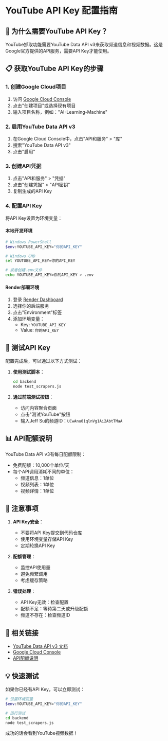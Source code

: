 # YouTube API Key 配置指南

## 🎯 为什么需要YouTube API Key？

YouTube抓取功能需要YouTube Data API v3来获取频道信息和视频数据。这是Google官方提供的API服务，需要API Key才能使用。

## 📋 获取YouTube API Key的步骤

### 1. 创建Google Cloud项目
1. 访问 [Google Cloud Console](https://console.cloud.google.com/)
2. 点击"创建项目"或选择现有项目
3. 输入项目名称，例如："AI-Learning-Machine"

### 2. 启用YouTube Data API v3
1. 在Google Cloud Console中，点击"API和服务" > "库"
2. 搜索"YouTube Data API v3"
3. 点击"启用"

### 3. 创建API凭据
1. 点击"API和服务" > "凭据"
2. 点击"创建凭据" > "API密钥"
3. 复制生成的API Key

### 4. 配置API Key
将API Key设置为环境变量：

#### 本地开发环境
```bash
# Windows PowerShell
$env:YOUTUBE_API_KEY="你的API_KEY"

# Windows CMD
set YOUTUBE_API_KEY=你的API_KEY

# 或者创建.env文件
echo YOUTUBE_API_KEY=你的API_KEY > .env
```

#### Render部署环境
1. 登录 [Render Dashboard](https://dashboard.render.com/)
2. 选择你的后端服务
3. 点击"Environment"标签
4. 添加环境变量：
   - Key: `YOUTUBE_API_KEY`
   - Value: `你的API_KEY`

## 🔧 测试API Key

配置完成后，可以通过以下方式测试：

1. **使用测试脚本**：
   ```bash
   cd backend
   node test_scrapers.js
   ```

2. **通过前端测试按钮**：
   - 访问内容聚合页面
   - 点击"测试YouTube"按钮
   - 输入Jeff Su的频道ID：`UCwAnu01qlnVg1Ai2AbtTMaA`

## 📊 API配额说明

YouTube Data API v3有每日配额限制：
- 免费配额：10,000个单位/天
- 每个API调用消耗不同的单位：
  - 频道信息：1单位
  - 视频列表：1单位
  - 视频详情：1单位

## 🚨 注意事项

1. **API Key安全**：
   - 不要将API Key提交到代码仓库
   - 使用环境变量存储API Key
   - 定期轮换API Key

2. **配额管理**：
   - 监控API使用量
   - 避免频繁调用
   - 考虑缓存策略

3. **错误处理**：
   - API Key无效：检查配置
   - 配额不足：等待第二天或升级配额
   - 频道不存在：检查频道ID

## 🔗 相关链接

- [YouTube Data API v3 文档](https://developers.google.com/youtube/v3)
- [Google Cloud Console](https://console.cloud.google.com/)
- [API配额说明](https://developers.google.com/youtube/v3/determine_quota_cost)

## 💡 快速测试

如果你已经有API Key，可以立即测试：

```bash
# 设置环境变量
$env:YOUTUBE_API_KEY="你的API_KEY"

# 运行测试
cd backend
node test_scrapers.js
```

成功的话会看到YouTube视频数据！
